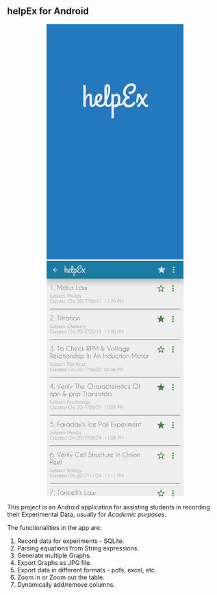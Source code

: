 ## helpEx for Android

<p align="center">
  <img src="Extras/splash_screen.jpg" height="550" width="320"/> 
  <img src="Extras/Home.jpg" height="550" width="320"/> 
</p>

This project is an Android application for assisting students in recording their Experimental Data, usually for _Academic purposes_.

The functionalities in the app are:
1. Record data for experiments - SQLite.
2. Parsing equations from String expressions.
3. Generate multiple Graphs.
4. Export Graphs as JPG file.
5. Export data in different formats - pdfs, excel, etc.
6. Zoom in or Zoom out the table.
7. Dynamically add/remove columns.
